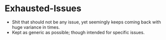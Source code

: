 # Exhausted-Issues

- Shit that should not be any issue, yet seemingly keeps coming back with huge variance in times.
- Kept as generic as possible; though intended for specific issues.
